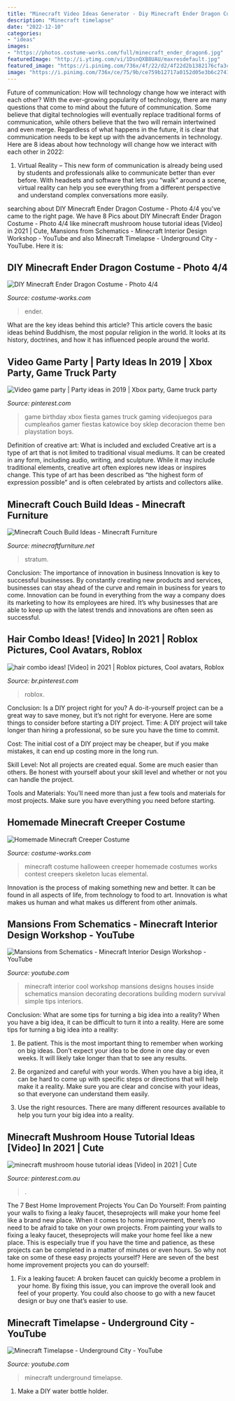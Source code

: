 ```yaml
---
title: "Minecraft Video Ideas Generator - Diy Minecraft Ender Dragon Costume"
description: "Minecraft timelapse"
date: "2022-12-10"
categories:
- "ideas"
images:
- "https://photos.costume-works.com/full/minecraft_ender_dragon6.jpg"
featuredImage: "http://i.ytimg.com/vi/1DsnQXB8UAU/maxresdefault.jpg"
featured_image: "https://i.pinimg.com/736x/4f/22/d2/4f22d2b1382176cfa3c1577dc58ea015.jpg"
image: "https://i.pinimg.com/736x/ce/75/9b/ce759b12717a0152d05e3b6c2741a4b0--gamer-birthday-party-ideas-game-truck-birthday-party.jpg?b=t"
---
```



Future of communication: How will technology change how we interact with each other?
With the ever-growing popularity of technology, there are many questions that come to mind about the future of communication. Some believe that digital technologies will eventually replace traditional forms of communication, while others believe that the two will remain intertwined and even merge. Regardless of what happens in the future, it is clear that communication needs to be kept up with the advancements in technology. Here are 8 ideas about how technology will change how we interact with each other in 2022: 
1. Virtual Reality – This new form of communication is already being used by students and professionals alike to communicate better than ever before. With headsets and software that lets you “walk” around a scene, virtual reality can help you see everything from a different perspective and understand complex conversations more easily. 


	

		
searching about DIY Minecraft Ender Dragon Costume - Photo 4/4 you've came to the right page. We have 8 Pics about DIY Minecraft Ender Dragon Costume - Photo 4/4 like minecraft mushroom house tutorial ideas [Video] in 2021 | Cute, Mansions from Schematics - Minecraft Interior Design Workshop - YouTube and also Minecraft Timelapse - Underground City - YouTube. Here it is:
		
    
## DIY Minecraft Ender Dragon Costume - Photo 4/4

<img loading=lazy src="https://photos.costume-works.com/full/minecraft_ender_dragon6.jpg" onerror="this.onerror=null;this.src='https://tse1.mm.bing.net/th?id=OIP.DgAIX8NnTRhu1Yk9OarogQHaJ3&amp;pid=15.1';" alt="DIY Minecraft Ender Dragon Costume - Photo 4/4">

_Source: costume-works.com_

>ender. 

	

What are the key ideas behind this article?
This article covers the basic ideas behind Buddhism, the most popular religion in the world. It looks at its history, doctrines, and how it has influenced people around the world.

    
## Video Game Party | Party Ideas In 2019 | Xbox Party, Game Truck Party

<img loading=lazy src="https://i.pinimg.com/736x/ce/75/9b/ce759b12717a0152d05e3b6c2741a4b0--gamer-birthday-party-ideas-game-truck-birthday-party.jpg?b=t" onerror="this.onerror=null;this.src='https://tse4.mm.bing.net/th?id=OIP.lcSS-d6ns2Kv592LbBEUSAHaJ3&amp;pid=15.1';" alt="Video game party | Party ideas in 2019 | Xbox party, Game truck party">

_Source: pinterest.com_

>game birthday xbox fiesta games truck gaming videojuegos para cumpleaños gamer fiestas katowice boy sklep decoracion theme ben playstation boys. 

	

Definition of creative art: What is included and excluded
Creative art is a type of art that is not limited to traditional visual mediums. It can be created in any form, including audio, writing, and sculpture. While it may include traditional elements, creative art often explores new ideas or inspires change. This type of art has been described as “the highest form of expression possible” and is often celebrated by artists and collectors alike.

    
## Minecraft Couch Build Ideas - Minecraft Furniture

<img loading=lazy src="https://minecraftfurniture.net/wp-content/uploads/2020/05/Modern-Stratum-Minecraft-Couch-Design.jpg" onerror="this.onerror=null;this.src='https://tse1.mm.bing.net/th?id=OIP.ykw_UZEqHysJ54FYIY6X6gHaEK&amp;pid=15.1';" alt="Minecraft Couch Build Ideas - Minecraft Furniture">

_Source: minecraftfurniture.net_

>stratum. 

	

Conclusion: The importance of innovation in business
Innovation is key to successful businesses. By constantly creating new products and services, businesses can stay ahead of the curve and remain in business for years to come. Innovation can be found in everything from the way a company does its marketing to how its employees are hired. It’s why businesses that are able to keep up with the latest trends and innovations are often seen as successful.

    
## Hair Combo Ideas! [Video] In 2021 | Roblox Pictures, Cool Avatars, Roblox

<img loading=lazy src="https://i.pinimg.com/736x/4f/22/d2/4f22d2b1382176cfa3c1577dc58ea015.jpg" onerror="this.onerror=null;this.src='https://tse1.mm.bing.net/th?id=OIP.Ov7k7_ZChOmPJPsqdTy1GwAAAA&amp;pid=15.1';" alt="hair combo ideas! [Video] in 2021 | Roblox pictures, Cool avatars, Roblox">

_Source: br.pinterest.com_

>roblox. 

	

Conclusion: Is a DIY project right for you?
A do-it-yourself project can be a great way to save money, but it’s not right for everyone. Here are some things to consider before starting a DIY project.
Time: A DIY project will take longer than hiring a professional, so be sure you have the time to commit.

Cost: The initial cost of a DIY project may be cheaper, but if you make mistakes, it can end up costing more in the long run.

Skill Level: Not all projects are created equal. Some are much easier than others. Be honest with yourself about your skill level and whether or not you can handle the project.

Tools and Materials: You’ll need more than just a few tools and materials for most projects. Make sure you have everything you need before starting.

    
## Homemade Minecraft Creeper Costume

<img loading=lazy src="http://photos.costume-works.com/full/minecraft_creeper5.jpg" onerror="this.onerror=null;this.src='https://tse4.mm.bing.net/th?id=OIP.E6EwM-rbfhBExBjGydZNJAHaMd&amp;pid=15.1';" alt="Homemade Minecraft Creeper Costume">

_Source: costume-works.com_

>minecraft costume halloween creeper homemade costumes works contest creepers skeleton lucas elemental. 

	

Innovation is the process of making something new and better. It can be found in all aspects of life, from technology to food to art. Innovation is what makes us human and what makes us different from other animals.

    
## Mansions From Schematics - Minecraft Interior Design Workshop - YouTube

<img loading=lazy src="http://i.ytimg.com/vi/1DsnQXB8UAU/maxresdefault.jpg" onerror="this.onerror=null;this.src='https://tse1.mm.bing.net/th?id=OIP.eGhxRQYHNrLRqpuaqDFDMQHaEK&amp;pid=15.1';" alt="Mansions from Schematics - Minecraft Interior Design Workshop - YouTube">

_Source: youtube.com_

>minecraft interior cool workshop mansions designs houses inside schematics mansion decorating decorations building modern survival simple tips interiors. 

	

Conclusion: What are some tips for turning a big idea into a reality?
When you have a big idea, it can be difficult to turn it into a reality. Here are some tips for turning a big idea into a reality:
1. Be patient. This is the most important thing to remember when working on big ideas. Don’t expect your idea to be done in one day or even weeks. It will likely take longer than that to see any results.

2. Be organized and careful with your words. When you have a big idea, it can be hard to come up with specific steps or directions that will help make it a reality. Make sure you are clear and concise with your ideas, so that everyone can understand them easily.

3. Use the right resources. There are many different resources available to help you turn your big idea into a reality.

    
## Minecraft Mushroom House Tutorial Ideas [Video] In 2021 | Cute

<img loading=lazy src="https://i.pinimg.com/736x/58/44/46/58444613138e6c5106c81f408792d793.jpg" onerror="this.onerror=null;this.src='https://tse1.mm.bing.net/th?id=OIP.nc_qLNF0No0_yjBu1ND88AHaNK&amp;pid=15.1';" alt="minecraft mushroom house tutorial ideas [Video] in 2021 | Cute">

_Source: pinterest.com.au_

>. 

	

The 7 Best Home Improvement Projects You Can Do Yourself: From painting your walls to fixing a leaky faucet, theseprojects will make your home feel like a brand new place.
When it comes to home improvement, there’s no need to be afraid to take on your own projects. From painting your walls to fixing a leaky faucet, theseprojects will make your home feel like a new place. This is especially true if you have the time and patience, as these projects can be completed in a matter of minutes or even hours. So why not take on some of these easy projects yourself? Here are seven of the best home improvement projects you can do yourself: 
1. Fix a leaking faucet: A broken faucet can quickly become a problem in your home. By fixing this issue, you can improve the overall look and feel of your property. You could also choose to go with a new faucet design or buy one that’s easier to use.


    
## Minecraft Timelapse - Underground City - YouTube

<img loading=lazy src="http://i.ytimg.com/vi/Xk3Tc6WgSC0/maxresdefault.jpg" onerror="this.onerror=null;this.src='https://tse2.mm.bing.net/th?id=OIP.rngx0u2GgQZWIo9mXcLkWQHaEK&amp;pid=15.1';" alt="Minecraft Timelapse - Underground City - YouTube">

_Source: youtube.com_

>minecraft underground timelapse. 

	

1. Make a DIY water bottle holder.

